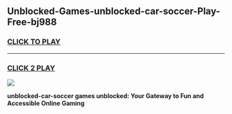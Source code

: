 
## Unblocked-Games-unblocked-car-soccer-Play-Free-bj988
<h3>
<a href="https://premium76.site?title=unblocked-car-soccer&ref=23A">CLICK TO PLAY</a></h3>
<hr>

<h3>
<a href="https://premium76.site?title=unblocked-car-soccer&ref=23A">CLICK 2 PLAY</a>
  
</h3>

<a href="https://premium76.site?title=unblocked-car-soccer&ref=23A"><img src="https://clearcache.store/games.png"></a>


**unblocked-car-soccer games unblocked: Your Gateway to Fun and Accessible Online Gaming**
